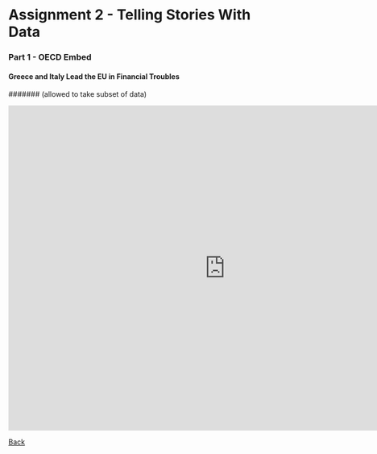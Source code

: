 # Assignment 2 - Telling Stories With Data 

### Part 1 - OECD Embed 
#### Greece and Italy Lead the EU in Financial Troubles 
####### (allowed to take subset of data) 

<iframe src="https://data.oecd.org/chart/5FGH" width="860" height="645" style="border: 0" mozallowfullscreen="true" webkitallowfullscreen="true" allowfullscreen="true"><a href="https://data.oecd.org/chart/5FGH" target="_blank">OECD Chart: General government debt, Total, % of GDP, Annual, 2015</a></iframe>

[Back](https://jeffpflanz.github.io/Jeff-CMU-Repository/)

